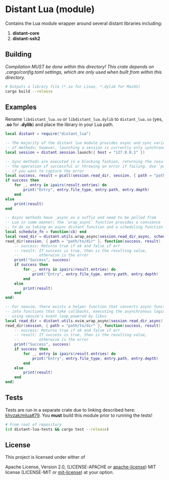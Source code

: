 # Distant Lua (module)

Contains the Lua module wrapper around several distant libraries
including:

1. **distant-core**
2. **distant-ssh2**

## Building

*Compilation MUST be done within this directory! This crate depends on
.cargo/config.toml settings, which are only used when built from within this
directory.*

```bash
# Outputs a library file (*.so for Linux, *.dylib for MacOS)
cargo build --release
```

## Examples

Rename `libdistant_lua.so` or `libdistant_lua.dylib` to `distant_lua.so`
(yes, **.so** for **.dylib**) and place the library in your Lua path.

```lua
local distant = require("distant_lua")

-- The majority of the distant lua module provides async and sync variants
-- of methods; however, launching a session is currently only synchronous
local session = distant.session.launch({ host = "127.0.0.1" })

-- Sync methods are executed in a blocking fashion, returning the result of
-- the operation if successful or throwing an error if failing. Use `pcall`
-- if you want to capture the error
local success, result = pcall(session.read_dir, session, { path = "path/to/dir" })
if success then
    for _, entry in ipairs(result.entries) do
        print("Entry", entry.file_type, entry.path, entry.depth)
    end
else
    print(result)
end

-- Async methods have _async as a suffix and need to be polled from
-- Lua in some manner; the `wrap_async` function provides a convience
-- to do so taking an async distant function and a scheduling function
local schedule_fn = function(cb) end
local read_dir = distant.utils.wrap_async(session.read_dir_async, schedule_fn)
read_dir(session, { path = "path/to/dir" }, function(success, result)
    -- success: Returns true if ok and false if err
    -- result: If success is true, then is the resulting value,
    --         otherwise is the error
    print("Success", success)
    if success then
        for _, entry in ipairs(result.entries) do
            print("Entry", entry.file_type, entry.path, entry.depth)
        end
    else
        print(result)
    end
end)

-- For neovim, there exists a helper function that converts async functions
-- into functions that take callbacks, executing the asynchronous logic
-- using neovim's event loop powered by libuv
local read_dir = distant.utils.nvim_wrap_async(session.read_dir_async)
read_dir(session, { path = "path/to/dir" }, function(success, result)
    -- success: Returns true if ok and false if err
    -- result: If success is true, then is the resulting value,
    --         otherwise is the error
    print("Success", success)
    if success then
        for _, entry in ipairs(result.entries) do
            print("Entry", entry.file_type, entry.path, entry.depth)
        end
    else
        print(result)
    end
end)
```

## Tests

Tests are run in a separate crate due to linking described here:
[khvzak/mlua#79](https://github.com/khvzak/mlua/issues/79). You **must** build
this module prior to running the tests!

```bash
# From root of repository
(cd distant-lua-tests && cargo test --release)
```

## License

This project is licensed under either of

Apache License, Version 2.0, (LICENSE-APACHE or
[apache-license][apache-license]) MIT license (LICENSE-MIT or
[mit-license][mit-license]) at your option.

[apache-license]: http://www.apache.org/licenses/LICENSE-2.0
[mit-license]: http://opensource.org/licenses/MIT
